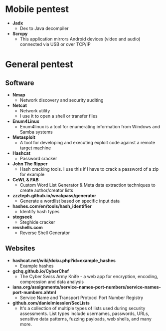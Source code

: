 # Mobile pentest
- <b>Jadx</b>
  - Dex to Java decompiler
- <b>Scrcpy</b>
  - This application mirrors Android devices (video and audio) connected via USB or over TCP/IP

# General pentest
## Software
- <b>Nmap</b>
  - Network discovery and security auditing
- <b>Netcat</b>
  - Network utility
  - I use it to open a shell or transfer files
- <b>Enum4Linux</b>
  - Enum4linux is a tool for enumerating information from Windows and Samba systems
- <b>Metasploit</b>
  - A tool for developing and executing exploit code against a remote target machine
- <b>Hashcat</b>
  - Password cracker
- <b>John The Ripper</b>
  - Hash cracking tools. I use this if I have to crack a password of a zip for example
- <b>CeWL & FAB</b>
  - Custom Word List Generator & Meta data extraction techniques to create author/creator lists
- <b>zzzteph.github.io/weakpass/generator</b>
  - Generate a wordlist based on specific input data
- <b>hashes.com/en/tools/hash_identifier</b>
  - Identify hash types
- <b>stegseek</b>
  - Steghide cracker
- <b>revshells.com</b>
  - Reverse Shell Generator

## Websites
- <b>hashcat.net/wiki/doku.php?id=example_hashes</b>
  - Example hashes
- <b>gchq.github.io/CyberChef</b>
  - The Cyber Swiss Army Knife - a web app for encryption, encoding, compression and data analysis
- <b>iana.org/assignments/service-names-port-numbers/service-names-port-numbers.xhtml</b>
  - Service Name and Transport Protocol Port Number Registry
- <b>github.com/danielmiessler/SecLists</b>
  - It's a collection of multiple types of lists used during security assessments. List types include usernames, passwords, URLs, sensitive data patterns, fuzzing payloads, web shells, and many more.

